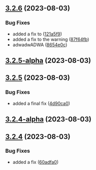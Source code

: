 ## [3.2.6](https://github.com/jlsude/testing-release/compare/v3.2.5-alpha...v3.2.6) (2023-08-03)


### Bug Fixes

* added a fix to ([121a5f9](https://github.com/jlsude/testing-release/commit/121a5f9ba8bdf3c2951bab017d76f37b68e194bf))
* added a fix to the warning ([87f64fb](https://github.com/jlsude/testing-release/commit/87f64fbf44a0eed65e69561c697fe9b967858f50))
* adwadwADWA ([8654e0c](https://github.com/jlsude/testing-release/commit/8654e0cdf65ac418606f8a99f5ceb238acccdc8d))



## [3.2.5-alpha](https://github.com/jlsude/testing-release/compare/v3.2.5...v3.2.5-alpha) (2023-08-03)



## [3.2.5](https://github.com/jlsude/testing-release/compare/v3.2.4-alpha...v3.2.5) (2023-08-03)


### Bug Fixes

* added a final fix ([4d90ca0](https://github.com/jlsude/testing-release/commit/4d90ca0fdf7d40dc138b7d4be632599108891c10))



## [3.2.4-alpha](https://github.com/jlsude/testing-release/compare/v3.2.4...v3.2.4-alpha) (2023-08-03)



## [3.2.4](https://github.com/jlsude/testing-release/compare/v3.2.3-alpha...v3.2.4) (2023-08-03)


### Bug Fixes

* added a fix ([60adfa0](https://github.com/jlsude/testing-release/commit/60adfa0a5966b47912bfe48c817814cbcfa088f0))



